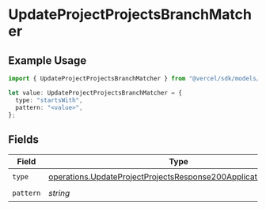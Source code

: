 # UpdateProjectProjectsBranchMatcher

## Example Usage

```typescript
import { UpdateProjectProjectsBranchMatcher } from "@vercel/sdk/models/operations/updateproject.js";

let value: UpdateProjectProjectsBranchMatcher = {
  type: "startsWith",
  pattern: "<value>",
};
```

## Fields

| Field                                                                                                                                            | Type                                                                                                                                             | Required                                                                                                                                         | Description                                                                                                                                      |
| ------------------------------------------------------------------------------------------------------------------------------------------------ | ------------------------------------------------------------------------------------------------------------------------------------------------ | ------------------------------------------------------------------------------------------------------------------------------------------------ | ------------------------------------------------------------------------------------------------------------------------------------------------ |
| `type`                                                                                                                                           | [operations.UpdateProjectProjectsResponse200ApplicationJSONType](../../models/operations/updateprojectprojectsresponse200applicationjsontype.md) | :heavy_check_mark:                                                                                                                               | N/A                                                                                                                                              |
| `pattern`                                                                                                                                        | *string*                                                                                                                                         | :heavy_check_mark:                                                                                                                               | N/A                                                                                                                                              |